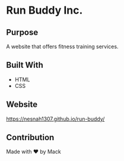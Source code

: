 # Run Buddy Inc.


## Purpose
A website that offers fitness training services.

## Built With
* HTML
* CSS

## Website
https://nesnah1307.github.io/run-buddy/

## Contribution
Made with ❤️ by Mack